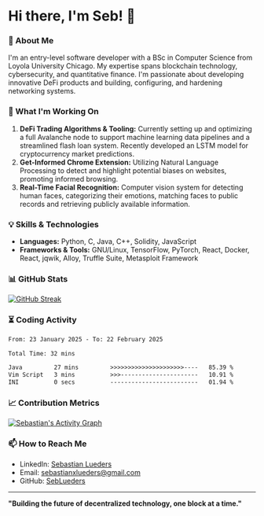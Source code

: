 # Hi there, I'm Seb! 👋

### 🚀 About Me
I'm an entry-level software developer with a BSc in Computer Science from Loyola University Chicago. My expertise spans blockchain technology, cybersecurity, and quantitative finance. I'm passionate about developing innovative DeFi products and building, configuring, and hardening networking systems.

### 🔭 What I'm Working On
1. **DeFi Trading Algorithms & Tooling:** Currently setting up and optimizing a full Avalanche node to support machine learning data pipelines and a streamlined flash loan system. Recently developed an LSTM model for cryptocurrency market predictions.
2. **Get-Informed Chrome Extension:** Utilizing Natural Language Processing to detect and highlight potential biases on websites, promoting informed browsing.
3. **Real-Time Facial Recognition:** Computer vision system for detecting human faces, categorizing their emotions, matching faces to public records and retrieving publicly available information.

### 💡 Skills & Technologies
- **Languages:** Python, C, Java, C++, Solidity, JavaScript
- **Frameworks & Tools:** GNU/Linux, TensorFlow, PyTorch, React, Docker, React, jqwik, Alloy, Truffle Suite, Metasploit Framework

### 📊 GitHub Stats
[![GitHub Streak](https://streak-stats.demolab.com?user=sebastianlueders&theme=dark&border_radius=5)](https://git.io/streak-stats)


### ⏳ Coding Activity
<!--START_SECTION:waka-->

```txt
From: 23 January 2025 - To: 22 February 2025

Total Time: 32 mins

Java         27 mins         >>>>>>>>>>>>>>>>>>>>>----   85.39 %
Vim Script   3 mins          >>>----------------------   10.91 %
INI          0 secs          -------------------------   01.94 %
```

<!--END_SECTION:waka-->


### 📈 Contribution Metrics
[![Sebastian's Activity Graph](https://github-readme-activity-graph.vercel.app/graph?username=sebastianlueders&theme=react-dark)](https://github.com/ashutosh00710/github-readme-activity-graph)


### 📫 How to Reach Me
- LinkedIn: [Sebastian Lueders](https://www.linkedin.com/in/sebastian-lueders-6bb054139/)
- Email: [sebastianxlueders@gmail.com](mailto:sebastianxlueders@gmail.com)
- GitHub: [SebLueders](https://github.com/SebLueders)

---
**"Building the future of decentralized technology, one block at a time."**
